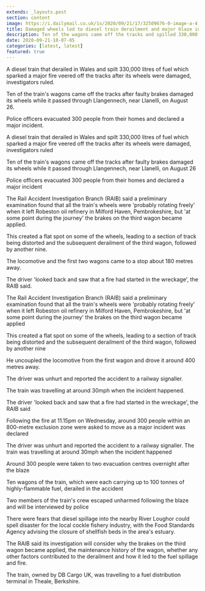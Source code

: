 ```yaml
---
extends: _layouts.post
section: content
image: https://i.dailymail.co.uk/1s/2020/09/21/17/32509676-0-image-a-4_1600706402790.jpg 
title: Damaged wheels led to diesel train derailment and major blaze in Wales 
description: Ten of the wagons came off the tracks and spilled 330,000 litres of fuel as the train passed through Llangennech, near Llanelli, South Wales, on August 26. 
date: 2020-09-21-18-07-05 
categories: [latest, latest] 
featured: true 
--- 
```

A diesel train that derailed in Wales and spilt 330,000 litres of fuel which sparked a major fire veered off the tracks after its wheels were damaged, investigators ruled. 

Ten of the train's wagons came off the tracks after faulty brakes damaged its wheels while it passed through Llangennech, near Llanelli, on August 26.  

Police officers evacuated 300 people from their homes and declared a major incident.

A diesel train that derailed in Wales and spilt 330,000 litres of fuel which sparked a major fire veered off the tracks after its wheels were damaged, investigators ruled 

Ten of the train's wagons came off the tracks after faulty brakes damaged its wheels while it passed through Llangennech, near Llanelli, on August 26 

Police officers evacuated 300 people from their homes and declared a major incident 

The Rail Accident Investigation Branch (RAIB) said a preliminary examination found that all the train's wheels were 'probably rotating freely' when it left Robeston oil refinery in Milford Haven, Pembrokeshire, but 'at some point during the journey' the brakes on the third wagon became applied.

This created a flat spot on some of the wheels, leading to a section of track being distorted and the subsequent derailment of the third wagon, followed by another nine.

The locomotive and the first two wagons came to a stop about 180 metres away.

The driver 'looked back and saw that a fire had started in the wreckage', the RAIB said.

The Rail Accident Investigation Branch (RAIB) said a preliminary examination found that all the train's wheels were 'probably rotating freely' when it left Robeston oil refinery in Milford Haven, Pembrokeshire, but 'at some point during the journey' the brakes on the third wagon became applied 

This created a flat spot on some of the wheels, leading to a section of track being distorted and the subsequent derailment of the third wagon, followed by another nine 

He uncoupled the locomotive from the first wagon and drove it around 400 metres away.

The driver was unhurt and reported the accident to a railway signaller.

The train was travelling at around 30mph when the incident happened.

The driver 'looked back and saw that a fire had started in the wreckage', the RAIB said 

Following the fire at 11.15pm on Wednesday, around 300 people within an 800-metre exclusion zone were asked to move as a major incident was declared

The driver was unhurt and reported the accident to a railway signaller. The train was travelling at around 30mph when the incident happened 

Around 300 people were taken to two evacuation centres overnight after the blaze

Ten wagons of the train, which were each carrying up to 100 tonnes of highly-flammable fuel, derailed in the accident 

Two members of the train's crew escaped unharmed following the blaze and will be interviewed by police

There were fears that diesel spillage into the nearby River Loughor could spell disaster for the local cockle fishery industry, with the Food Standards Agency advising the closure of shellfish beds in the area's estuary.

The RAIB said its investigation will consider why the brakes on the third wagon became applied, the maintenance history of the wagon, whether any other factors contributed to the derailment and how it led to the fuel spillage and fire.

The train, owned by DB Cargo UK, was travelling to a fuel distribution terminal in Theale, Berkshire.

